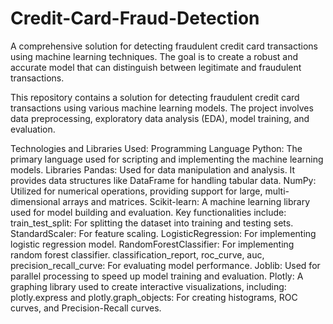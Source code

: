 # Credit-Card-Fraud-Detection
A comprehensive solution for detecting fraudulent credit card transactions using machine learning techniques. The goal is to create a robust and accurate model that can distinguish between legitimate and fraudulent transactions.

This repository contains a solution for detecting fraudulent credit card transactions using various machine learning models. The project involves data preprocessing, exploratory data analysis (EDA), model training, and evaluation.

Technologies and Libraries Used:
Programming Language
Python: The primary language used for scripting and implementing the machine learning models.
Libraries
Pandas: Used for data manipulation and analysis. It provides data structures like DataFrame for handling tabular data.
NumPy: Utilized for numerical operations, providing support for large, multi-dimensional arrays and matrices.
Scikit-learn: A machine learning library used for model building and evaluation. Key functionalities include:
train_test_split: For splitting the dataset into training and testing sets.
StandardScaler: For feature scaling.
LogisticRegression: For implementing logistic regression model.
RandomForestClassifier: For implementing random forest classifier.
classification_report, roc_curve, auc, precision_recall_curve: For evaluating model performance.
Joblib: Used for parallel processing to speed up model training and evaluation.
Plotly: A graphing library used to create interactive visualizations, including:
plotly.express and plotly.graph_objects: For creating histograms, ROC curves, and Precision-Recall curves.
